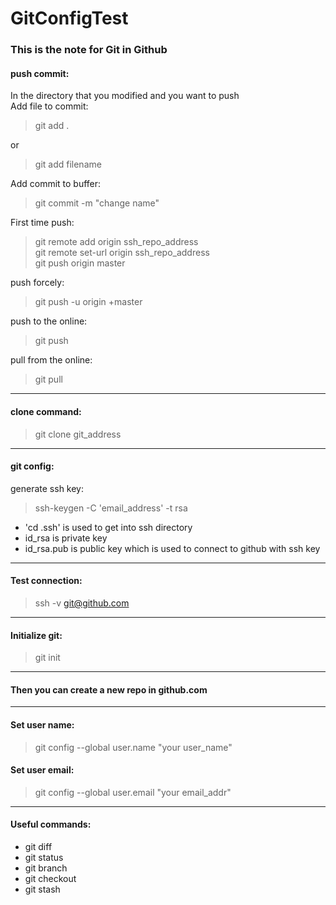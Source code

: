 # GitConfigTest

### This is the note for Git in Github
#### push commit: <br>

In the directory that you modified and you want to push<br>
Add file to commit: <br>	
> git add . <br>
	
or 	<br>

> 	git add filename 

Add commit to buffer: 	<br>

> 	git commit -m "change name"

First time push:<br>	

> 	git remote add origin ssh_repo_address <br>
> 	git remote set-url origin ssh_repo_address <br>
> 	git push origin master <br>

push forcely:	<br>	

> 	git push -u origin +master

push to the online: 	<br>

> 	git push

pull from the online:	<br>

> 	git pull
------
#### clone command:<br>
> git clone git_address<br>
------
#### git config:<br>
generate ssh key: 
>	ssh-keygen -C 'email_address' -t rsa<br>
* 'cd .ssh' is used to get into ssh directory<br>
* id_rsa is private key<br>
* id_rsa.pub is public key which is used to connect to github with ssh key<br>
------
#### Test connection: 
> ssh -v git@github.com<br>
------
#### Initialize git: 
> git init<br>
------
#### Then you can create a new repo in github.com<br>
------
#### Set user name: 
> git config --global user.name "your user_name"<br>
#### Set user email: 
> git config --global user.email "your email_addr"<br>
------
#### Useful commands:<br>
* git diff<br>
* git status<br>
* git branch<br>
* git checkout<br>
* git stash<br>


